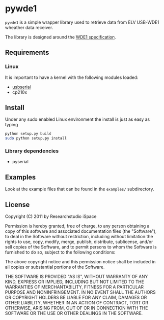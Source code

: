 pywde1
======

`pywde1` is a simple wrapper library used to retrieve data from ELV USB-WDE1
wheather data receiver.

The library is designed around the [WDE1 specification][1].


Requirements
------------

### Linux 

It is important to have a kernel with the following modules loaded:

- [usbserial][2]
- cp210x


Install
-------

Under any sudo enabled Linux environment the install is just as easy as typing

```bash
python setup.py build
sudo python setup.py install
```

### Library dependencies
- pyserial


Examples
--------

Look at the example files that can be found in the `examples/` subdirectory.


License
-------

Copyright (C) 2011 by Researchstudio iSpace

Permission is hereby granted, free of charge, to any person obtaining a copy
of this software and associated documentation files (the "Software"), to deal
in the Software without restriction, including without limitation the rights
to use, copy, modify, merge, publish, distribute, sublicense, and/or sell
copies of the Software, and to permit persons to whom the Software is
furnished to do so, subject to the following conditions:

The above copyright notice and this permission notice shall be included in
all copies or substantial portions of the Software.

THE SOFTWARE IS PROVIDED "AS IS", WITHOUT WARRANTY OF ANY KIND, EXPRESS OR
IMPLIED, INCLUDING BUT NOT LIMITED TO THE WARRANTIES OF MERCHANTABILITY,
FITNESS FOR A PARTICULAR PURPOSE AND NONINFRINGEMENT. IN NO EVENT SHALL THE
AUTHORS OR COPYRIGHT HOLDERS BE LIABLE FOR ANY CLAIM, DAMAGES OR OTHER
LIABILITY, WHETHER IN AN ACTION OF CONTRACT, TORT OR OTHERWISE, ARISING FROM,
OUT OF OR IN CONNECTION WITH THE SOFTWARE OR THE USE OR OTHER DEALINGS IN
THE SOFTWARE.


[1]: http://www.elv-downloads.de/Assets/Produkte/9/920/92030/Downloads/92030_USB_WDE1_V1.0_UM.pdf "WDE1 specification"
[2]: http://www.kernel.org/doc/Documentation/usb/usb-serial.txt "usbserial"

